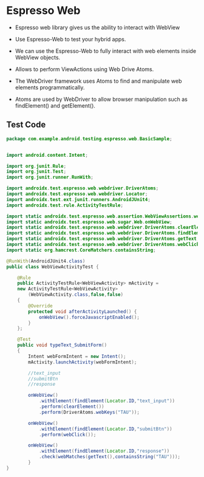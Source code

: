 # Espresso Web

- Espresso web library gives us the ability to interact with WebView

- Use Espresso-Web to test your hybrid apps.

- We can use the Espresso-Web to fully interact with web elements inside WebView objects.

- Allows to perform ViewActions using Web Drive Atoms.

- The WebDriver framework uses Atoms to find and manipulate web elements programmatically.

- Atoms are used by WebDriver to allow browser manipulation such as findElement() and getElement().

## Test Code

```java
package com.example.android.testing.espresso.web.BasicSample;


import android.content.Intent;

import org.junit.Rule;
import org.junit.Test;
import org.junit.runner.RunWith;

import androidx.test.espresso.web.webdriver.DriverAtoms;
import androidx.test.espresso.web.webdriver.Locator;
import androidx.test.ext.junit.runners.AndroidJUnit4;
import androidx.test.rule.ActivityTestRule;

import static androidx.test.espresso.web.assertion.WebViewAssertions.webMatches;
import static androidx.test.espresso.web.sugar.Web.onWebView;
import static androidx.test.espresso.web.webdriver.DriverAtoms.clearElement;
import static androidx.test.espresso.web.webdriver.DriverAtoms.findElement;
import static androidx.test.espresso.web.webdriver.DriverAtoms.getText;
import static androidx.test.espresso.web.webdriver.DriverAtoms.webClick;
import static org.hamcrest.CoreMatchers.containsString;

@RunWith(AndroidJUnit4.class)
public class WebViewActivityTest {

    @Rule
    public ActivityTestRule<WebViewActivity> mActivity =
    new ActivityTestRule<WebViewActivity>
        (WebViewActivity.class,false,false)
    {
        @Override
        protected void afterActivityLaunched() {
            onWebView().forceJavascriptEnabled();
        }
    };

    @Test
    public void typeText_SubmitForm()
    {
        Intent webFormIntent = new Intent();
        mActivity.launchActivity(webFormIntent);

        //text_input
        //submitBtn
        //response

        onWebView()
            .withElement(findElement(Locator.ID,"text_input"))
            .perform(clearElement())
            .perform(DriverAtoms.webKeys("TAU"));

        onWebView()
            .withElement(findElement(Locator.ID,"submitBtn"))
            .perform(webClick());

        onWebView()
            .withElement(findElement(Locator.ID,"response"))
            .check(webMatches(getText(),containsString("TAU")));
        }
}
```
